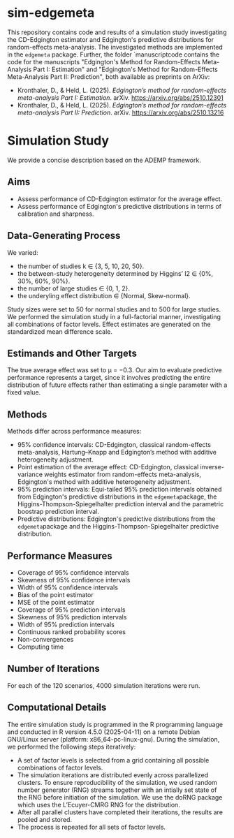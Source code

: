 # sim-edgemeta

This repository contains code and results of a simulation study investigating the CD-Edgington estimator and Edgington's predictive distributions for random-effects meta-analysis. The investigated methods are implemented in the `edgemeta` package. Further, the folder `manuscriptcode contains the code for the manuscripts "Edgington's Method for Random-Effects Meta-Analysis Part I: Estimation" and "Edgington's Method for Random-Effects Meta-Analysis Part II: Prediction", both available as preprints on ArXiv:
- Kronthaler, D., & Held, L. (2025). *Edgington’s method for random-effects meta-analysis Part I: Estimation*. arXiv. https://arxiv.org/abs/2510.12301
- Kronthaler, D., & Held, L. (2025). *Edgington’s method for random-effects meta-analysis Part II: Prediction*. arXiv. https://arxiv.org/abs/2510.13216

# Simulation Study
We provide a concise description based on the ADEMP framework.

## Aims
- Assess performance of CD-Edgington estimator for the average effect.
- Assess performance of Edgington's predictive distributions in terms of calibration and sharpness.

## Data-Generating Process
We varied:
- the number of studies k ∈ {3, 5, 10, 20, 50}.
- the between-study heterogeneity determined by Higgins’ I2 ∈ {0%, 30%, 60%, 90%}.
- the number of large studies ∈ {0, 1, 2}.
- the underyling effect distribution ∈ {Normal, Skew-normal}.

Study sizes were set to 50 for normal studies and to 500 for large studies. We performed the simulation study in a full-factorial manner, investigating all combinations of factor levels. Effect estimates are generated on the standardized mean difference scale.

## Estimands and Other Targets
The true average effect was set to μ = −0.3.  Our aim to evaluate predictive performance represents a target, since it involves predicting the entire distribution of future effects rather than estimating a single parameter with a fixed value.

## Methods
Methods differ across performance measures:

- 95% confidence intervals: CD-Edgington, classical random-effects meta-analysis, Hartung–Knapp and Edgington’s method with additive heterogeneity adjustment.
- Point estimation of the average effect: CD-Edgington, classical inverse-variance weights estimator from random-effects meta-analysis, Edgington's method with additive heterogeneity adjustment.
- 95% prediction intervals: Equi-tailed 95% prediction intervals obtained from Edgington's predictive distributions in the `edgemeta`package, the Higgins-Thompson-Spiegelhalter prediction interval and the parametric boostrap prediction interval.
- Predictive distributions: Edgington's predictive distributions from the `edgemeta`package and the Higgins-Thompson-Spiegelhalter predictive distribution.

## Performance Measures
- Coverage of 95% confidence intervals
- Skewness of 95% confidence intervals
- Width of 95% confidence intervals
- Bias of the point estimator
- MSE of the point estimator
- Coverage of 95% prediction intervals
- Skewness of 95% prediction intervals
- Width of 95% prediction intervals
- Continuous ranked probability scores
- Non-convergences
- Computing time

## Number of Iterations
For each of the 120 scenarios, 4000 simulation iterations were run.

## Computational Details
The entire simulation study is programmed in the R programming language and conducted in R version 4.5.0 (2025-04-11) on a remote Debian GNU/Linux server (platform: x86_64-pc-linux-gnu). During the simulation, we performed the following steps iteratively:

- A set of factor levels is selected from a grid containing all possible combinations of factor levels.
-  The simulation iterations are distributed evenly across parallelized clusters. To ensure reproducibility of the simulation, we used random number generator (RNG) streams together with an intially set state of the RNG before initiation of the simulation. We use the doRNG package which uses the L’Ecuyer-CMRG RNG for the distribution. 
- After all parallel clusters have completed their iterations, the results are pooled and stored.
- The process is repeated for all sets of factor levels.
